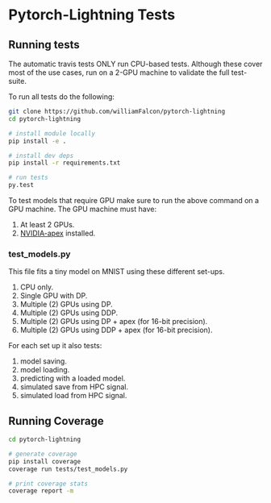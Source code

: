 # Pytorch-Lightning Tests

## Running tests
The automatic travis tests ONLY run CPU-based tests. Although these cover most of the use cases,
run on a 2-GPU machine to validate the full test-suite.


To run all tests do the following:
```bash
git clone https://github.com/williamFalcon/pytorch-lightning
cd pytorch-lightning

# install module locally
pip install -e .

# install dev deps
pip install -r requirements.txt

# run tests
py.test
```

To test models that require GPU make sure to run the above command on a GPU machine.
The GPU machine must have:
1. At least 2 GPUs.
2. [NVIDIA-apex](https://github.com/NVIDIA/apex#linux) installed.


### test_models.py
This file fits a tiny model on MNIST using these different set-ups.
1. CPU only.
2. Single GPU with DP.
3. Multiple (2) GPUs using DP.
3. Multiple (2) GPUs using DDP.
3. Multiple (2) GPUs using DP + apex (for 16-bit precision).
3. Multiple (2) GPUs using DDP + apex (for 16-bit precision).   

For each set up it also tests:
1. model saving.
2. model loading.
3. predicting with a loaded model.
4. simulated save from HPC signal.
5. simulated load from HPC signal.

## Running Coverage   

```bash
cd pytorch-lightning

# generate coverage 
pip install coverage
coverage run tests/test_models.py   

# print coverage stats
coverage report -m   
```


